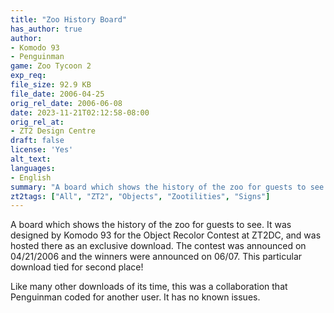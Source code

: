 ```yaml
---
title: "Zoo History Board"
has_author: true
author: 
- Komodo 93
- Penguinman
game: Zoo Tycoon 2
exp_req: 
file_size: 92.9 KB
file_date: 2006-04-25
orig_rel_date: 2006-06-08
date: 2023-11-21T02:12:58-08:00
orig_rel_at: 
- ZT2 Design Centre
draft: false
license: 'Yes'
alt_text: 
languages:
- English
summary: "A board which shows the history of the zoo for guests to see."
zt2tags: ["All", "ZT2", "Objects", "Zootilities", "Signs"]
---
```

A board which shows the history of the zoo for guests to see. It was designed by Komodo 93 for the Object Recolor Contest at ZT2DC, and was hosted there as an exclusive download. The contest was announced on 04/21/2006 and the winners were announced on 06/07. This particular download tied for second place!

Like many other downloads of its time, this was a collaboration that Penguinman coded for another user. It has no known issues.